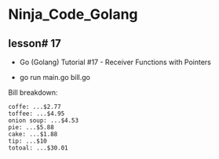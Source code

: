 # Ninja_Code_Golang

## lesson# 17

- Go (Golang) Tutorial #17 - Receiver Functions with Pointers

* go run main.go bill.go

Bill breakdown: 
  ```
  coffe: ...$2.77
  toffee: ...$4.95
  onion soup: ...$4.53
  pie: ...$5.88
  cake: ...$1.88
  tip: ...$10
  totoal: ...$30.01
  ```
